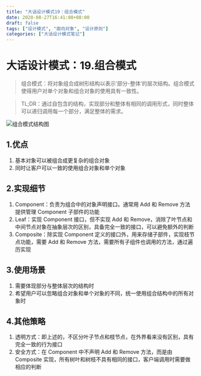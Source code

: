 ```yaml
---
title: "大话设计模式19：组合模式"
date: 2020-08-27T16:41:08+08:00
draft: false
tags: ["设计模式", "面向对象", "设计原则"]
categories: ["大话设计模式笔记"]
---
```


# 大话设计模式：19.组合模式

> 组合模式：将对象组合成树形结构以表示’部分-整体’的层次结构。组合模式使得用户对单个对象和组合对象的使用具有一致性。

> TL;DR：通过自包含的结构，实现部分和整体有相同的调用形式，同时整体可以递归调用每一个部分，满足整体的需求。

![组合模式结构图](/images/组合模式.png)

## 1.优点

1. 基本对象可以被组合成更复杂的组合对象
2. 同时让客户可以一致的使用组合对象和单个对象

## 2.实现细节

1. Component：负责为组合中的对象声明接口。通常用 Add 和 Remove 方法提供管理 Component 子部件的功能
2. Leaf：实现 Component 接口，但不实现 Add 和 Remove，消除了叶节点和中间节点对象在抽象层次的区别，具备完全一致的接口，可以避免额外的判断
3. Composite：除实现 Component 定义的接口外，用来存储子部件，实现枝节点功能，需要 Add 和 Remove 方法，需要所有子组件也调用的方法，通过遍历实现

## 3.使用场景

1. 需要体现部分与整体层次的结构时
2. 希望用户可以忽略组合对象和单个对象的不同，统一使用组合结构中的所有对象时

## 4.其他策略

1. 透明方式：即上述的，不区分叶子节点和枝节点，在外界看来没有区别，具有完全一致的行为接口
2. 安全方式：在 Component 中不声明 Add 和 Remove 方法，而是由 Composite 实现，所有树叶和树枝不具有相同的接口，客户端调用时需要做相应的判断
